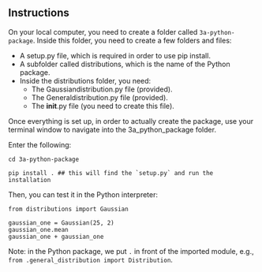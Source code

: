 ## Instructions

On your local computer, you need to create a folder called `3a-python-package`. Inside this folder, you need to create a few folders and files:

- A setup.py file, which is required in order to use pip install.
- A subfolder called distributions, which is the name of the Python package.
- Inside the distributions folder, you need:
  - The Gaussiandistribution.py file (provided).
  - The Generaldistribution.py file (provided).
  - The __init__.py file (you need to create this file).

Once everything is set up, in order to actually create the package, use your terminal window to navigate into the 3a_python_package folder.

Enter the following:
```
cd 3a-python-package

pip install . ## this will find the `setup.py` and run the installation
```

Then, you can test it in the Python interpreter:
```
from distributions import Gaussian

gaussian_one = Gaussian(25, 2)
gaussian_one.mean
gaussian_one + gaussian_one
```

Note: in the Python package, we put `.` in front of the imported module, e.g., `from .general_distribution import Distribution`.
